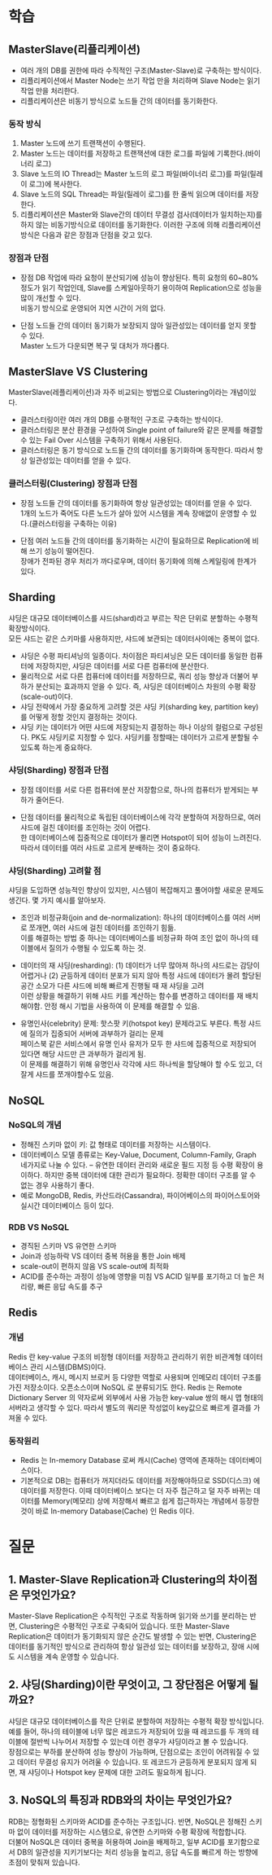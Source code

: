 # 학습
## MasterSlave(리플리케이션)
- 여러 개의 DB를 권한에 따라 수직적인 구조(Master-Slave)로 구축하는 방식이다.
- 리플리케이션에서 Master Node는 쓰기 작업 만을 처리하며 Slave Node는 읽기 작업 만을 처리한다.  
- 리플리케이션은 비동기 방식으로 노드들 간의 데이터를 동기화한다.

### 동작 방식

1. Master 노드에 쓰기 트랜잭션이 수행된다.
2. Master 노드는 데이터를 저장하고 트랜잭션에 대한 로그를 파일에 기록한다.(바이너리 로그)
3. Slave 노드의 IO Thread는 Master 노드의 로그 파일(바이너리 로그)를 파일(릴레이 로그)에 복사한다.
4. Slave 노드의 SQL Thread는 파일(릴레이 로그)를 한 줄씩 읽으며 데이터를 저장한다.
5. 리플리케이션은 Master와 Slave간의 데이터 무결성 검사(데이터가 일치하는지)를 하지 않는 비동기방식으로 데이터를 동기화한다. 이러한 구조에 의해 리플리케이션 방식은 다음과 같은 장점과 단점을 갖고 있다.

### 장점과 단점
- 장점
  DB 작업에 따라 요청이 분산되기에 성능이 향상된다. 특히 요청의 60~80% 정도가 읽기 작업인데, Slave를 스케일아웃하기 용이하여 Replication으로 성능을 많이 개선할 수 있다.      
  비동기 방식으로 운영되어 지연 시간이 거의 없다.  
  
- 단점
  노드들 간의 데이터 동기화가 보장되지 않아 일관성있는 데이터를 얻지 못할 수 있다.  
  Master 노드가 다운되면 복구 및 대처가 까다롭다.  


## MasterSlave VS Clustering
MasterSlave(레플리케이션)과 자주 비교되는 방법으로 Clustering이라는 개념이있다.    
- 클러스터링이란 여러 개의 DB를 수평적인 구조로 구축하는 방식이다.    
- 클러스터링은 분산 환경을 구성하여 Single point of failure와 같은 문제를 해결할 수 있는 Fail Over 시스템을 구축하기 위해서 사용된다.     
- 클러스터링은 동기 방식으로 노드들 간의 데이터를 동기화하며 동작한다. 따라서 항상 일관성있는 데이터를 얻을 수 있다.  

### 클러스터링(Clustering) 장점과 단점
- 장점
노드들 간의 데이터를 동기화하여 항상 일관성있는 데이터를 얻을 수 있다.  
1개의 노드가 죽어도 다른 노드가 살아 있어 시스템을 계속 장애없이 운영할 수 있다.(클러스터링을 구축하는 이유)  

- 단점
여러 노드들 간의 데이터를 동기화하는 시간이 필요하므로 Replication에 비해 쓰기 성능이 떨어진다.  
장애가 전파된 경우 처리가 까다로우며, 데이터 동기화에 의해 스케일링에 한계가 있다.  



## Sharding
샤딩은 대규모 데이터베이스를 샤드(shard)라고 부르는 작은 단위로 분할하는 수평적 확장방식이다.    
모든 샤드는 같은 스키마를 사용하지만, 샤드에 보관되는 데이터사이에는 중복이 없다.  

- 샤딩은 수평 파티셔닝의 일종이다. 차이점은 파티셔닝은 모든 데이터를 동일한 컴퓨터에 저장하지만, 샤딩은 데이터를 서로 다른 컴퓨터에 분산한다.     
- 물리적으로 서로 다른 컴퓨터에 데이터를 저장하므로, 쿼리 성능 향상과 더불어 부하가 분산되는 효과까지 얻을 수 있다. 즉, 샤딩은 데이터베이스 차원의 수평 확장(scale-out)이다.  
- 샤딩 전략에서 가장 중요하게 고려할 것은 샤딩 키(sharding key, partition key)를 어떻게 정할 것인지 결정하는 것이다.  
- 샤딩 키는 데이터가 어떤 샤드에 저장되는지 결정하는 하나 이상의 컬럼으로 구성된다. PK도 샤딩키로 지정할 수 있다. 샤딩키를 정할때는 데이터가 고르게 분할될 수 있도록 하는게 중요하다.    


### 샤딩(Sharding) 장점과 단점
- 장점
  데이터를 서로 다른 컴퓨터에 분산 저장함으로, 하나의 컴퓨터가 받게되는 부하가 줄어든다.    
  
- 단점
데이터를 물리적으로 독립된 데이터베이스에 각각 분할하여 저장하므로, 여러 샤드에 걸친 데이터를 조인하는 것이 어렵다.     
한 데이터베이스에 집중적으로 데이터가 몰리면 Hotspot이 되어 성능이 느려진다. 따라서 데이터를 여러 샤드로 고르게 분배하는 것이 중요하다.  
  

### 샤딩(Sharding) 고려할 점
샤딩을 도입하면 성능적인 향상이 있지만, 시스템이 복잡해지고 풀어야할 새로운 문제도 생긴다. 몇 가지 예시를 알아보자.    

- 조인과 비정규화(join and de-normalization):
  하나의 데이터베이스를 여러 서버로 쪼개면, 여러 샤드에 걸친 데이터를 조인하기 힘듦.  
  이를 해결하는 방법 중 하나는 데이터베이스를 비정규화 하여 조인 없이 하나의 테이블에서 질의가 수행될 수 있도록 하는 것.

- 데이터의 재 샤딩(resharding):
(1) 데이터가 너무 많아져 하나의 샤드로는 감당이 어렵거나 (2) 균등하게 데이터 분포가 되지 않아 특정 샤드에 데이터가 몰려 할당된 공간 소모가 다른 샤드에 비해 빠르게 진행될 때 재 샤딩을 고려     
이런 상황을 해결하기 위해 샤드 키를 계산하는 함수를 변경하고 데이터를 재 배치해야함. 안정 해시 기법을 사용하여 이 문제를 해결할 수 있음.    

- 유명인사(celebrity) 문제:
핫스팟 키(hotspot key) 문제라고도 부른다. 특정 샤드에 질의가 집중되어 서버에 과부하가 걸리는 문제   
페이스북 같은 서비스에서 유명 인사 유저가 모두 한 샤드에 집중적으로 저장되어 있다면 해당 샤드만 큰 과부하가 걸리게 됨.  
이 문제를 해결하기 위해 유명인사 각각에 샤드 하나씩을 할당해야 할 수도 있고, 더 잘게 샤드를 쪼개야할수도 있음.  
 


## NoSQL
### NoSQL의 개념
- 정해진 스키마 없이 키: 값 형태로 데이터를 저장하는 시스템이다.
- 데이터베이스 모델 종류로는 Key-Value, Document, Column-Family, Graph 네가지로 나눌 수 있다.
– 유연한 데이터 관리와 새로운 필드 지정 등 수평 확장이 용이하다. 하지만 중복 데이터에 대한 관리가 필요하다. 정확한 데이터 구조를 알 수 없는 경우 사용하기 좋다.
- 예로 MongoDB, Redis, 카산드라(Cassandra), 파이어베이스의 파이어스토어와 실시간 데이터베이스 등이 있다.
### RDB VS NoSQL
- 경직된 스키마  VS  유연한 스키마
- Join과 성능하락  VS  데이터 중복 허용을 통한 Join 배제
- scale-out이 편하지 않음  VS  scale-out에 최적화
- ACID를 준수하는 과정이 성능에 영향을 미침  VS  ACID 일부를 포기하고 더 높은 처리량, 빠른 응답 속도를 추구 

## Redis
### 개념
Redis 란 key-value 구조의 비정형 데이터를 저장하고 관리하기 위한 비관계형 데이터베이스 관리 시스템(DBMS)이다.  
데이터베이스, 캐시, 메시지 브로커 등 다양한 역할로 사용되며 인메모리 데이터 구조를 가진 저장소이다. 오픈소스이며 NoSQL 로 분류되기도 한다.
Redis 는 Remote Dictionary Server 의 약자로써 외부에서 사용 가능한 key-value 쌍의 해시 맵 형태의 서버라고 생각할 수 있다. 따라서 별도의 쿼리문 작성없이 key값으로 빠르게 결과를 가져올 수 있다.  

### 동작원리
- Redis 는 In-memory Database 로써 캐시(Cache) 영역에 존재하는 데이터베이스이다.
- 기본적으로 DB는 컴퓨터가 꺼지더라도 데이터를 저장해야하므로 SSD(디스크) 에 데이터를 저장한다. 이때 데이터베이스 보다는 더 자주 접근하고 덜 자주 바뀌는 데이터를 Memory(메모리) 상에 저장해서 빠르고 쉽게 접근하자는 개념에서 등장한 것이 바로 In-memory Database(Cache) 인 Redis 이다.  



# 질문
## 1.  Master-Slave Replication과 Clustering의 차이점은 무엇인가요?  
Master-Slave Replication은 수직적인 구조로 작동하며 읽기와 쓰기를 분리하는 반면, Clustering은 수평적인 구조로 구축되어 있습니다.
또한 Master-Slave Replication은 데이터가 동기화되지 않은 순간도 발생할 수 있는 반면, Clustering은 데이터를 동기적인 방식으로 관리하여 항상 일관성 있는 데이터를 보장하고, 장애 시에도 시스템을 계속 운영할 수 있습니다.  


## 2. 샤딩(Sharding)이란 무엇이고, 그 장단점은 어떻게 될까요?
샤딩은 대규모 데이터베이스를 작은 단위로 분할하여 저장하는 수평적 확장 방식입니다. 예를 들어, 하나의 테이블에 너무 많은 레코드가 저장되어 있을 때 레코드를 두 개의 테이블에 절반씩 나누어서 저장할 수 있는데 이런 경우가 샤딩이라고 볼 수 있습니다.      
장점으로는 부하를 분산하여 성능 향상이 가능하며, 단점으로는 조인이 어려워질 수 있고 데이터 무결성 유지가 어려울 수 있습니다. 또 레코드가 균등하게 분포되지 않게 되면, 재 샤딩이나 Hotspot key 문제에 대한 고려도 필요하게 됩니다.  


## 3. NoSQL의 특징과 RDB와의 차이는 무엇인가요?
RDB는 정형화된 스키마와 ACID를 준수하는 구조입니다.
반면, NoSQL은 정해진 스키마 없이 데이터를 저장하는 시스템으로, 유연한 스키마와 수평 확장에 적합합니다.       
더불어 NoSQL은 데이터 중복을 허용하여 Join을 배제하고, 일부 ACID를 포기함으로서 DB의 일관성을 지키기보다는 처리 성능을 높리고, 응답 속도를 빠르게 하는 방향에 초점이 맞춰져 있습니다.   
